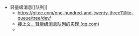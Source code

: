- 轻量级消息[[队列]]
	- https://gitee.com/one-hundred-and-twenty-three11/lite-queue/tree/dev/
	- [接上文，轻量级消息队列的实现 (qq.com)](https://mp.weixin.qq.com/s?__biz=MzU3NjQ4MDE5OA==&mid=2247484339&idx=1&sn=ac333e790c7c822e51830612850bf7b8&chksm=fd12751aca65fc0c5a999e460e3ca97e3d254aee350d6c80eb63390e3471c7f95d8905bf8991&mpshare=1&scene=1&srcid=1217tNxkf0KgE6kd1kb7Q53i&sharer_shareinfo=637df599222c11432615cfd0da434ba1&sharer_shareinfo_first=637df599222c11432615cfd0da434ba1#rd)
	-